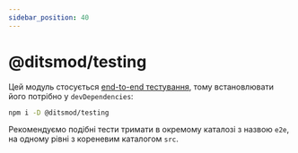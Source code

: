 ```yaml
---
sidebar_position: 40
---
```


# @ditsmod/testing

Цей модуль стосується [end-to-end тестування][1], тому встановлювати його потрібно у `devDependencies`:

```bash
npm i -D @ditsmod/testing
```

Рекомендуємо подібні тести тримати в окремому каталозі з назвою `e2e`, на одному рівні з кореневим каталогом `src`.



[1]: /developer-guides/testing#end-to-end-тестування
